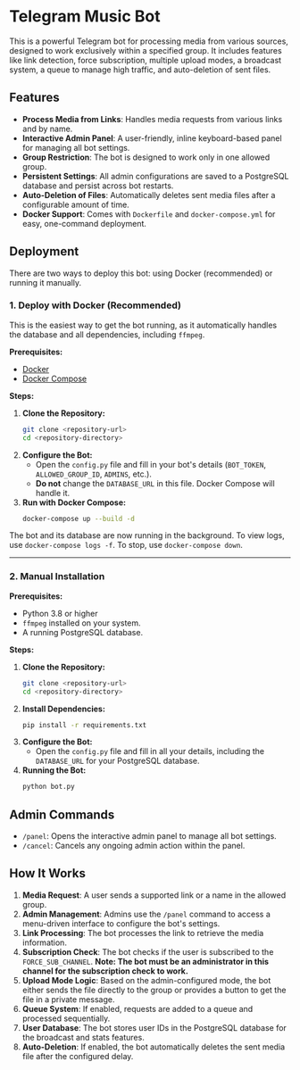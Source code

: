 # Telegram Music Bot

This is a powerful Telegram bot for processing media from various sources, designed to work exclusively within a specified group. It includes features like link detection, force subscription, multiple upload modes, a broadcast system, a queue to manage high traffic, and auto-deletion of sent files.

## Features

- **Process Media from Links**: Handles media requests from various links and by name.
- **Interactive Admin Panel**: A user-friendly, inline keyboard-based panel for managing all bot settings.
- **Group Restriction**: The bot is designed to work only in one allowed group.
- **Persistent Settings**: All admin configurations are saved to a PostgreSQL database and persist across bot restarts.
- **Auto-Deletion of Files**: Automatically deletes sent media files after a configurable amount of time.
- **Docker Support**: Comes with `Dockerfile` and `docker-compose.yml` for easy, one-command deployment.

## Deployment

There are two ways to deploy this bot: using Docker (recommended) or running it manually.

### 1. Deploy with Docker (Recommended)

This is the easiest way to get the bot running, as it automatically handles the database and all dependencies, including `ffmpeg`.

**Prerequisites:**
- [Docker](https://docs.docker.com/get-docker/)
- [Docker Compose](https://docs.docker.com/compose/install/)

**Steps:**
1.  **Clone the Repository:**
    ```bash
    git clone <repository-url>
    cd <repository-directory>
    ```
2.  **Configure the Bot:**
    -   Open the `config.py` file and fill in your bot's details (`BOT_TOKEN`, `ALLOWED_GROUP_ID`, `ADMINS`, etc.).
    -   **Do not** change the `DATABASE_URL` in this file. Docker Compose will handle it.
3.  **Run with Docker Compose:**
    ```bash
    docker-compose up --build -d
    ```
The bot and its database are now running in the background. To view logs, use `docker-compose logs -f`. To stop, use `docker-compose down`.

---

### 2. Manual Installation

**Prerequisites:**
- Python 3.8 or higher
- `ffmpeg` installed on your system.
- A running PostgreSQL database.

**Steps:**
1.  **Clone the Repository:**
    ```bash
    git clone <repository-url>
    cd <repository-directory>
    ```
2.  **Install Dependencies:**
    ```bash
    pip install -r requirements.txt
    ```
3.  **Configure the Bot:**
    -   Open the `config.py` file and fill in all your details, including the `DATABASE_URL` for your PostgreSQL database.
4.  **Running the Bot:**
    ```bash
    python bot.py
    ```

## Admin Commands

-   `/panel`: Opens the interactive admin panel to manage all bot settings.
-   `/cancel`: Cancels any ongoing admin action within the panel.

## How It Works

1.  **Media Request**: A user sends a supported link or a name in the allowed group.
2.  **Admin Management**: Admins use the `/panel` command to access a menu-driven interface to configure the bot's settings.
3.  **Link Processing**: The bot processes the link to retrieve the media information.
4.  **Subscription Check**: The bot checks if the user is subscribed to the `FORCE_SUB_CHANNEL`. **Note: The bot must be an administrator in this channel for the subscription check to work.**
5.  **Upload Mode Logic**: Based on the admin-configured mode, the bot either sends the file directly to the group or provides a button to get the file in a private message.
6.  **Queue System**: If enabled, requests are added to a queue and processed sequentially.
7.  **User Database**: The bot stores user IDs in the PostgreSQL database for the broadcast and stats features.
8.  **Auto-Deletion**: If enabled, the bot automatically deletes the sent media file after the configured delay.